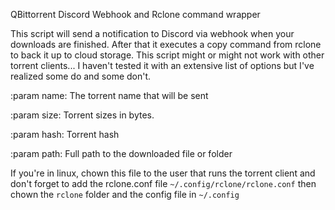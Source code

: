QBittorrent Discord Webhook and Rclone command wrapper


This script will send a notification to Discord via webhook when your downloads are finished.  After that it executes a copy command from rclone to back it up to cloud storage.  This script might or might not work with other torrent clients...  I haven't tested it with an extensive list of options but I've realized some do and some don't.


:param name: The torrent name that will be sent

:param size: Torrent sizes in bytes.

:param hash: Torrent hash

:param path: Full path to the downloaded file or folder


If you're in linux, chown this file to the user that runs the torrent client and don't forget to add the rclone.conf file `~/.config/rclone/rclone.conf` then chown the `rclone` folder and the config file in `~/.config`
